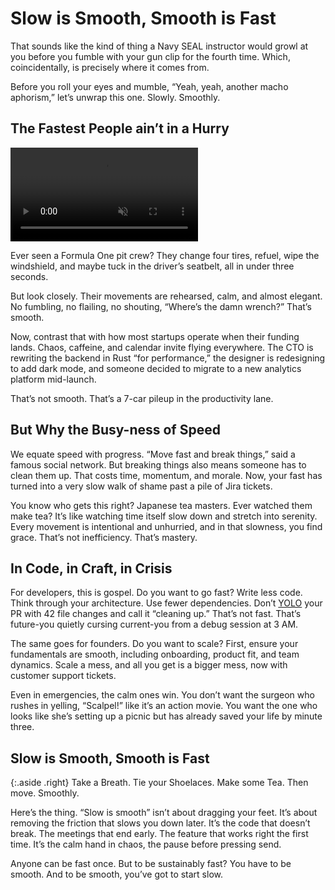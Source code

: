 # Slow is Smooth, Smooth is Fast

That sounds like the kind of thing a Navy SEAL instructor would growl at you before you fumble with your gun clip for the fourth time. Which, coincidentally, is precisely where it comes from.

Before you roll your eyes and mumble, “Yeah, yeah, another macho aphorism,” let’s unwrap this one. Slowly. Smoothly.

## The Fastest People ain’t in a Hurry

<video class="right" width="300" height="auto" autoplay playsinline muted controls loop>
  <source src="/static/2025/f1-pit-stop-2024.mp4" type="video/mp4">
</video>

Ever seen a Formula One pit crew? They change four tires, refuel, wipe the windshield, and maybe tuck in the driver’s seatbelt, all in under three seconds.

But look closely. Their movements are rehearsed, calm, and almost elegant. No fumbling, no flailing, no shouting, “Where’s the damn wrench?” That’s smooth.

Now, contrast that with how most startups operate when their funding lands. Chaos, caffeine, and calendar invite flying everywhere. The CTO is rewriting the backend in Rust “for performance,” the designer is redesigning to add dark mode, and someone decided to migrate to a new analytics platform mid-launch. 

That’s not smooth. That’s a 7-car pileup in the productivity lane.

## But Why the Busy-ness of Speed

We equate speed with progress. “Move fast and break things,” said a famous social network. But breaking things also means someone has to clean them up. That costs time, momentum, and morale. Now, your fast has turned into a very slow walk of shame past a pile of Jira tickets.

You know who gets this right? Japanese tea masters. Ever watched them make tea? It’s like watching time itself slow down and stretch into serenity. Every movement is intentional and unhurried, and in that slowness, you find grace. That’s not inefficiency. That’s mastery.

## In Code, in Craft, in Crisis

For developers, this is gospel. Do you want to go fast? Write less code. Think through your architecture. Use fewer dependencies. Don’t [YOLO](https://en.wikipedia.org/wiki/You_Only_Look_Once) your PR with 42 file changes and call it “cleaning up.” That’s not fast. That’s future-you quietly cursing current-you from a debug session at 3 AM.

The same goes for founders. Do you want to scale? First, ensure your fundamentals are smooth, including onboarding, product fit, and team dynamics. Scale a mess, and all you get is a bigger mess, now with customer support tickets.

Even in emergencies, the calm ones win. You don’t want the surgeon who rushes in yelling, “Scalpel!” like it’s an action movie. You want the one who looks like she’s setting up a picnic but has already saved your life by minute three.

## Slow is Smooth, Smooth is Fast

{:.aside .right}
Take a Breath. Tie your Shoelaces. Make some Tea. Then move. Smoothly.

Here’s the thing. “Slow is smooth” isn’t about dragging your feet. It’s about removing the friction that slows you down later. It’s the code that doesn’t break. The meetings that end early. The feature that works right the first time. It’s the calm hand in chaos, the pause before pressing send.

Anyone can be fast once. But to be sustainably fast? You have to be smooth. And to be smooth, you’ve got to start slow.